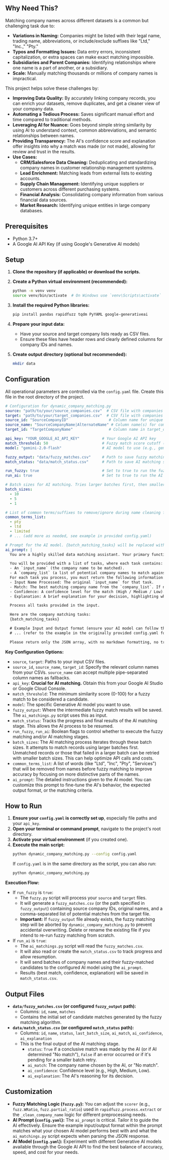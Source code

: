 
## Why Need This?
Matching company names across different datasets is a common but challenging task due to:

*   **Variations in Naming:** Companies might be listed with their legal name, trading name, abbreviations, or include/exclude suffixes like "Ltd," "Inc.," "Pty."
*   **Typos and Formatting Issues:** Data entry errors, inconsistent capitalization, or extra spaces can make exact matching impossible.
*   **Subsidiaries and Parent Companies:** Identifying relationships where one name is a part of another, or a subsidiary.
*   **Scale:** Manually matching thousands or millions of company names is impractical.

This project helps solve these challenges by:

*   **Improving Data Quality:** By accurately linking company records, you can enrich your datasets, remove duplicates, and get a cleaner view of your company data.
*   **Automating a Tedious Process:** Saves significant manual effort and time compared to traditional methods.
*   **Leveraging AI for Nuance:** Goes beyond simple string similarity by using AI to understand context, common abbreviations, and semantic relationships between names.
*   **Providing Transparency:** The AI's confidence score and explanation offer insights into why a match was made (or not made), allowing for review and trust in the results.
*   **Use Cases:**
    *   **CRM/Salesforce Data Cleaning:** Deduplicating and standardizing company names in customer relationship management systems.
    *   **Lead Enrichment:** Matching leads from external lists to existing accounts.
    *   **Supply Chain Management:** Identifying unique suppliers or customers across different purchasing systems.
    *   **Financial Analysis:** Consolidating company information from various financial data sources.
    *   **Market Research:** Identifying unique entities in large company databases.
## Prerequisites

*   Python 3.7+
*   A Google AI API Key (if using Google's Generative AI models)

## Setup

1.  **Clone the repository (if applicable) or download the scripts.**

2.  **Create a Python virtual environment (recommended):**
    ```bash
    python -m venv venv
    source venv/bin/activate  # On Windows use `venv\Scripts\activate`
    ```

3.  **Install the required Python libraries:**
    ```bash
    pip install pandas rapidfuzz tqdm PyYAML google-generativeai
    ```

4.  **Prepare your input data:**
    *   Have your source and target company lists ready as CSV files.
    *   Ensure these files have header rows and clearly defined columns for company IDs and names.

5.  **Create output directory (optional but recommended):**
    ```bash
    mkdir data
    ```

## Configuration

All operational parameters are controlled via the `config.yaml` file. Create this file in the root directory of the project.

```yaml
# Configuration for dynamic_company_matching.py
source: "path/to/your/source_companies.csv"  # CSV file with companies to match
target: "path/to/your/target_companies.csv"  # CSV file with companies to match against
source_id: "SourceCompanyID"                  # Column name for unique ID in source_df
source_name: "SourceCompanyName|AlternateName" # Column name(s) for company name in source_df (use | for fallbacks)
target_id: "TargetCompanyName"                # Column name in target_df containing the company names to build the match list from

api_key: "YOUR_GOOGLE_AI_API_KEY"          # Your Google AI API key
match_threshold: 50                        # Fuzzy match score cutoff (0-100)
model: "gemini-2.0-flash"                  # AI model to use (e.g., gemini-1.0-pro, gemini-1.5-flash)

fuzzy_output: "data/fuzzy_matches.csv"     # Path to save fuzzy matching results
match_status: "data/match_status.csv"      # Path to save AI matching status and results

run_fuzzy: true                            # Set to true to run the fuzzy matching stage
run_ai: true                               # Set to true to run the AI matching stage

# Batch sizes for AI matching. Tries larger batches first, then smaller for retries.
batch_sizes:
  - 10
  - 5
  - 1

# List of common terms/suffixes to remove/ignore during name cleaning for fuzzy matching
common_terms_list:
  - pty
  - ltd
  - limited
  # ... (add more as needed, see example in provided config.yaml)

# Prompt for the AI model. {batch_matching_tasks} will be replaced with the JSON tasks.
ai_prompt: |
  You are a highly skilled data matching assistant. Your primary function is to process a list of company matching tasks. For each task, you must determine whether the given `input_name` refers to the same entity as any company in its corresponding `company_list`. You need to consider variations like abbreviations, trading names, legal suffixes (e.g., Ltd, Inc, PLC), missing/extra words, and minor formatting differences.

  You will be provided with a list of tasks, where each task contains:
  - An `input_name` (the company name to be matched).
  - A `company_list` (a list of potential company names to match against).
  For each task you process, you must return the following information:
  - Input Name Processed: The original `input_name` for that task.
  - Match: The best matching company name from the `company_list`. If no reasonable match is found, return "No match."
  - Confidence: A confidence level for the match (High / Medium / Low). Indicates how confident you are in your answer.
  - Explanation: A brief explanation for your decision, highlighting why it's a match (e.g., abbreviation, strong keyword overlap, common trading name) or why it's not.

  Process all tasks provided in the input.

  Here are the company matching tasks:
  {batch_matching_tasks}

  # Example Input and Output format (ensure your AI model can follow this if you change the prompt)
  # ... (refer to the example in the originally provided config.yaml for full example format)

  Please return only the JSON array, with no markdown formatting, no triple backticks, and no extra commentary. Do not wrap the output in ```json or any other code block.

```

**Key Configuration Options:**

*   `source`, `target`: Paths to your input CSV files.
*   `source_id`, `source_name`, `target_id`: Specify the relevant column names from your CSVs. `source_name` can accept multiple pipe-separated column names as fallbacks.
*   `api_key`: **Crucial for AI matching.** Obtain this from your Google AI Studio or Google Cloud Console.
*   `match_threshold`: The minimum similarity score (0-100) for a fuzzy match to be considered a candidate.
*   `model`: The specific Generative AI model you want to use.
*   `fuzzy_output`: Where the intermediate fuzzy match results will be saved. The `ai_matchings.py` script uses this as input.
*   `match_status`: Tracks the progress and final results of the AI matching stage. This allows the AI process to be resumed.
*   `run_fuzzy`, `run_ai`: Boolean flags to control whether to execute the fuzzy matching and/or AI matching stages.
*   `batch_sizes`: The AI matching process iterates through these batch sizes. It attempts to match records using larger batches first. Unmatched records or those that failed in a larger batch can be retried with smaller batch sizes. This can help optimize API calls and costs.
*   `common_terms_list`: A list of words (like "Ltd", "Inc", "Pty", "Services") that will be removed from names before fuzzy matching to improve accuracy by focusing on more distinctive parts of the names.
*   `ai_prompt`: The detailed instructions given to the AI model. You can customize this prompt to fine-tune the AI's behavior, the expected output format, or the matching criteria.

## How to Run

1.  **Ensure your `config.yaml` is correctly set up**, especially file paths and your `api_key`.
2.  **Open your terminal or command prompt**, navigate to the project's root directory.
3.  **Activate your virtual environment** (if you created one).
4.  **Execute the main script:**
    ```bash
    python dynamic_company_matching.py --config config.yaml
    ```
    If `config.yaml` is in the same directory as the script, you can also run:
    ```bash
    python dynamic_company_matching.py
    ```

**Execution Flow:**

*   If `run_fuzzy` is `true`:
    *   The `fuzzy.py` script will process your `source` and `target` files.
    *   It will generate a `fuzzy_matches.csv` (or the path specified in `fuzzy_output`) containing source company IDs, original names, and a comma-separated list of potential matches from the target file.
    *   **Important:** If `fuzzy_output` file already exists, the fuzzy matching step will be aborted by `dynamic_company_matching.py` to prevent accidental overwriting. Delete or rename the existing file if you intend to re-run fuzzy matching from scratch.
*   If `run_ai` is `true`:
    *   The `ai_matchings.py` script will read the `fuzzy_matches.csv`.
    *   It will also read or create the `match_status.csv` to track progress and allow resumption.
    *   It will send batches of company names and their fuzzy-matched candidates to the configured AI model using the `ai_prompt`.
    *   Results (best match, confidence, explanation) will be saved in `match_status.csv`.

## Output Files

*   **`data/fuzzy_matches.csv` (or configured `fuzzy_output` path):**
    *   Columns: `id`, `name`, `matches`
    *   Contains the initial set of candidate matches generated by the fuzzy matching algorithm.
*   **`data/match_status.csv` (or configured `match_status` path):**
    *   Columns: `id`, `name`, `status`, `last_batch_size`, `ai_match`, `ai_confidence`, `ai_explanation`
    *   This is the final output of the AI matching stage.
        *   `status`: `True` if a conclusive match was made by the AI (or if AI determined "No match"), `False` if an error occurred or if it's pending for a smaller batch retry.
        *   `ai_match`: The company name chosen by the AI, or "No match".
        *   `ai_confidence`: Confidence level (e.g., High, Medium, Low).
        *   `ai_explanation`: The AI's reasoning for its decision.

## Customization

*   **Fuzzy Matching Logic (`fuzzy.py`):** You can adjust the `scorer` (e.g., `fuzz.WRatio`, `fuzz.partial_ratio`) used in `rapidfuzz.process.extract` or the `_clean_company_name` logic for different preprocessing needs.
*   **AI Prompt (`config.yaml`):** The `ai_prompt` is critical. Tailor it to guide the AI effectively. Ensure the example input/output format within the prompt matches what your chosen AI model performs best with and what the `ai_matchings.py` script expects when parsing the JSON response.
*   **AI Model (`config.yaml`):** Experiment with different Generative AI models available through the Google AI API to find the best balance of accuracy, speed, and cost for your needs.

